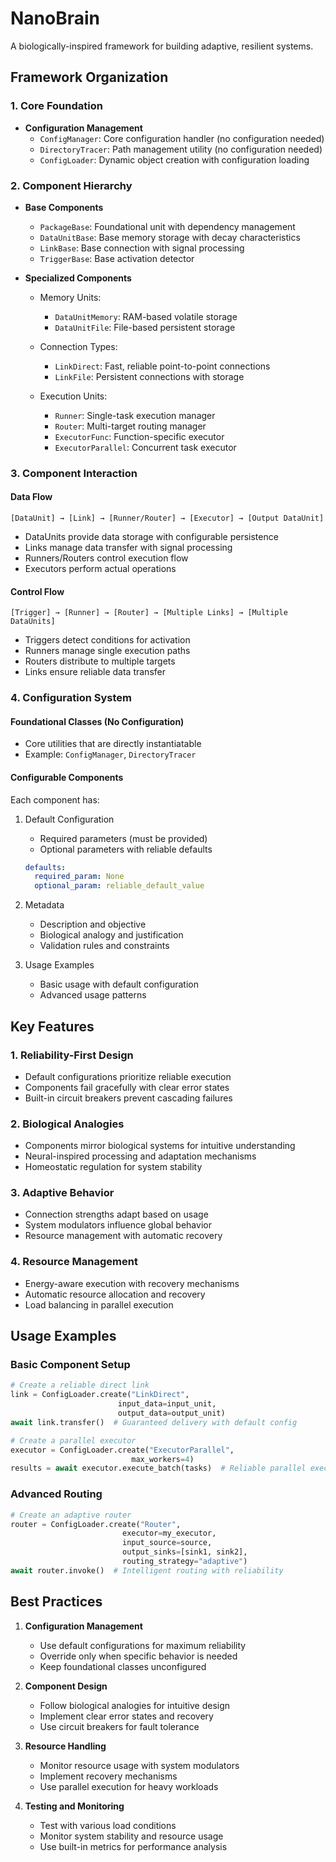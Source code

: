# NanoBrain

A biologically-inspired framework for building adaptive, resilient systems.

## Framework Organization

### 1. Core Foundation
- **Configuration Management**
  - `ConfigManager`: Core configuration handler (no configuration needed)
  - `DirectoryTracer`: Path management utility (no configuration needed)
  - `ConfigLoader`: Dynamic object creation with configuration loading

### 2. Component Hierarchy
- **Base Components**
  - `PackageBase`: Foundational unit with dependency management
  - `DataUnitBase`: Base memory storage with decay characteristics
  - `LinkBase`: Base connection with signal processing
  - `TriggerBase`: Base activation detector

- **Specialized Components**
  - Memory Units:
    - `DataUnitMemory`: RAM-based volatile storage
    - `DataUnitFile`: File-based persistent storage
  
  - Connection Types:
    - `LinkDirect`: Fast, reliable point-to-point connections
    - `LinkFile`: Persistent connections with storage
  
  - Execution Units:
    - `Runner`: Single-task execution manager
    - `Router`: Multi-target routing manager
    - `ExecutorFunc`: Function-specific executor
    - `ExecutorParallel`: Concurrent task executor

### 3. Component Interaction

#### Data Flow
```
[DataUnit] → [Link] → [Runner/Router] → [Executor] → [Output DataUnit]
```
- DataUnits provide data storage with configurable persistence
- Links manage data transfer with signal processing
- Runners/Routers control execution flow
- Executors perform actual operations

#### Control Flow
```
[Trigger] → [Runner] → [Router] → [Multiple Links] → [Multiple DataUnits]
```
- Triggers detect conditions for activation
- Runners manage single execution paths
- Routers distribute to multiple targets
- Links ensure reliable data transfer

### 4. Configuration System

#### Foundational Classes (No Configuration)
- Core utilities that are directly instantiatable
- Example: `ConfigManager`, `DirectoryTracer`

#### Configurable Components
Each component has:
1. Default Configuration
   - Required parameters (must be provided)
   - Optional parameters with reliable defaults
   ```yaml
   defaults:
     required_param: None
     optional_param: reliable_default_value
   ```

2. Metadata
   - Description and objective
   - Biological analogy and justification
   - Validation rules and constraints

3. Usage Examples
   - Basic usage with default configuration
   - Advanced usage patterns

## Key Features

### 1. Reliability-First Design
- Default configurations prioritize reliable execution
- Components fail gracefully with clear error states
- Built-in circuit breakers prevent cascading failures

### 2. Biological Analogies
- Components mirror biological systems for intuitive understanding
- Neural-inspired processing and adaptation mechanisms
- Homeostatic regulation for system stability

### 3. Adaptive Behavior
- Connection strengths adapt based on usage
- System modulators influence global behavior
- Resource management with automatic recovery

### 4. Resource Management
- Energy-aware execution with recovery mechanisms
- Automatic resource allocation and recovery
- Load balancing in parallel execution

## Usage Examples

### Basic Component Setup
```python
# Create a reliable direct link
link = ConfigLoader.create("LinkDirect",
                        input_data=input_unit,
                        output_data=output_unit)
await link.transfer()  # Guaranteed delivery with default config

# Create a parallel executor
executor = ConfigLoader.create("ExecutorParallel",
                           max_workers=4)
results = await executor.execute_batch(tasks)  # Reliable parallel execution
```

### Advanced Routing
```python
# Create an adaptive router
router = ConfigLoader.create("Router",
                         executor=my_executor,
                         input_source=source,
                         output_sinks=[sink1, sink2],
                         routing_strategy="adaptive")
await router.invoke()  # Intelligent routing with reliability
```

## Best Practices

1. **Configuration Management**
   - Use default configurations for maximum reliability
   - Override only when specific behavior is needed
   - Keep foundational classes unconfigured

2. **Component Design**
   - Follow biological analogies for intuitive design
   - Implement clear error states and recovery
   - Use circuit breakers for fault tolerance

3. **Resource Handling**
   - Monitor resource usage with system modulators
   - Implement recovery mechanisms
   - Use parallel execution for heavy workloads

4. **Testing and Monitoring**
   - Test with various load conditions
   - Monitor system stability and resource usage
   - Use built-in metrics for performance analysis
